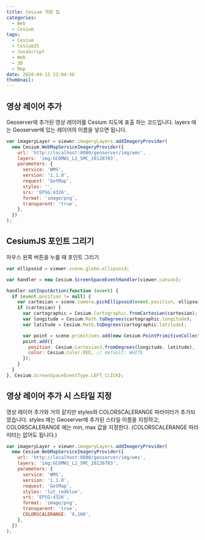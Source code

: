 ```yaml
---
title: Cesium 개발 팁
categories:
  - Web
  - Cesium
tags:
  - Cesium
  - CesiumJS
  - JavaScript
  - Web
  - 3D
  - Map
date: 2020-04-15 22:04:56
thumbnail:
---
```


## 영상 레이어 추가

Geoserver에 추가된 영상 레이어를 Cesium 지도에 표출 하는 코드입니다.
layers 에는 Geoserver에 있는 레이어의 이름을 넣으면 됩니다.

```js
var imageryLayer = viewer.imageryLayers.addImageryProvider(
  new Cesium.WebMapServiceImageryProvider({
    url: 'http://localhost:8080/geoserver/img/wms',
    layers: 'img:GCOMW1_L2_SMC_20120703',
    parameters: {
      service: 'WMS',
      version: '1.1.0',
      request: 'GetMap',
      styles: '',
      srs: 'EPSG:4326',
      format: 'image/png',
      transparent: 'true',
    },
  })
);
```

## CesiumJS 포인트 그리기

마우스 왼쪽 버튼을 누를 때 포인트 그리기

```js
var ellipsoid = viewer.scene.globe.ellipsoid;

var handler = new Cesium.ScreenSpaceEventHandler(viewer.canvas);

handler.setInputAction(function (event) {
  if (event.position != null) {
    var cartesian = scene.camera.pickEllipsoid(event.position, ellipsoid);
    if (cartesian) {
      var cartographic = Cesium.Cartographic.fromCartesian(cartesian);
      var longitude = Cesium.Math.toDegrees(cartographic.longitude);
      var latitude = Cesium.Math.toDegrees(cartographic.latitude);

      var point = scene.primitives.add(new Cesium.PointPrimitiveCollection());
      point.add({
        position: Cesium.Cartesian3.fromDegrees(longitude, latitude),
        color: Cesium.Color.RED, // default: WHITE
      });
    }
  }
}, Cesium.ScreenSpaceEventType.LEFT_CLICK);
```

## 영상 레이어 추가 시 스타일 지정

영상 레이어 추가와 거의 같지만 styles와 COLORSCALERANGE 파라미터가 추가되었습니다.
styles 에는 Geoserver에 추가된 스타일 이름을 지정하고, COLORSCALERANGE 에는 min, max 값을 지정한다. (COLORSCALERANGE 파라미터는 없어도 됩니다.)

```js
var imageryLayer = viewer.imageryLayers.addImageryProvider(
  new Cesium.WebMapServiceImageryProvider({
    url: 'http://localhost:8080/geoserver/img/wms',
    layers: 'img:GCOMW1_L2_SMC_20120703',
    parameters: {
      service: 'WMS',
      version: '1.1.0',
      request: 'GetMap',
      styles: 'lut_redblue',
      srs: 'EPSG:4326',
      format: 'image/png',
      transparent: 'true',
      COLORSCALERANGE: '0,100',
    },
  })
);
```

